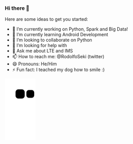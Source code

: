 ### Hi there 👋


Here are some ideas to get you started:

- 🔭 I’m currently working on Python, Spark and Big Data!
- 🌱 I’m currently learning Android Development
- 👯 I’m looking to collaborate on Python
- 🤔 I’m looking for help with 
- 💬 Ask me about LTE and IMS
- 📫 How to reach me: @RodolfoSeki (twitter)
- 😄 Pronouns: He/Him
- ⚡ Fun fact: I teached my dog how to smile :)

![Snake animation](https://github.com/rafaballerini/rafaballerini/blob/output/github-contribution-grid-snake.svg)
